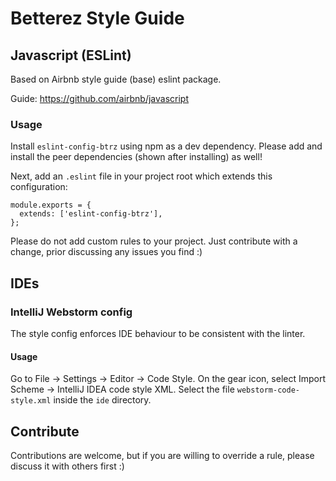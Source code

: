 # Betterez Style Guide

## Javascript (ESLint)

Based on Airbnb style guide (base) eslint package.

Guide: https://github.com/airbnb/javascript

### Usage

Install `eslint-config-btrz` using npm as a dev dependency.
Please add and install the peer dependencies (shown after installing) as well!

Next, add an `.eslint` file in your project root which extends this configuration:

```
module.exports = {
  extends: ['eslint-config-btrz'],
};
```

Please do not add custom rules to your project.
Just contribute with a change, prior discussing any issues you find :)

## IDEs

### IntelliJ Webstorm config

The style config enforces IDE behaviour to be consistent with the linter.

#### Usage

Go to File -> Settings -> Editor -> Code Style. On the gear icon, select Import Scheme -> IntelliJ IDEA code style XML. 
Select the file `webstorm-code-style.xml` inside the `ide` directory.

## Contribute

Contributions are welcome, but if you are willing to override a rule, please discuss it with others first :)